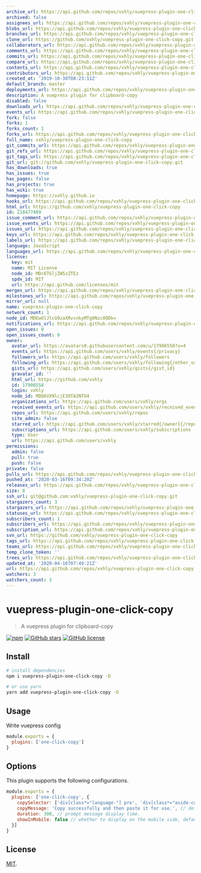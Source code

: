 ```yaml
---
archive_url: https://api.github.com/repos/vxhly/vuepress-plugin-one-click-copy/{archive_format}{/ref}
archived: false
assignees_url: https://api.github.com/repos/vxhly/vuepress-plugin-one-click-copy/assignees{/user}
blobs_url: https://api.github.com/repos/vxhly/vuepress-plugin-one-click-copy/git/blobs{/sha}
branches_url: https://api.github.com/repos/vxhly/vuepress-plugin-one-click-copy/branches{/branch}
clone_url: https://github.com/vxhly/vuepress-plugin-one-click-copy.git
collaborators_url: https://api.github.com/repos/vxhly/vuepress-plugin-one-click-copy/collaborators{/collaborator}
comments_url: https://api.github.com/repos/vxhly/vuepress-plugin-one-click-copy/comments{/number}
commits_url: https://api.github.com/repos/vxhly/vuepress-plugin-one-click-copy/commits{/sha}
compare_url: https://api.github.com/repos/vxhly/vuepress-plugin-one-click-copy/compare/{base}...{head}
contents_url: https://api.github.com/repos/vxhly/vuepress-plugin-one-click-copy/contents/{+path}
contributors_url: https://api.github.com/repos/vxhly/vuepress-plugin-one-click-copy/contributors
created_at: '2019-10-30T08:23:11Z'
default_branch: master
deployments_url: https://api.github.com/repos/vxhly/vuepress-plugin-one-click-copy/deployments
description: A vuepress plugin for clipboard-copy
disabled: false
downloads_url: https://api.github.com/repos/vxhly/vuepress-plugin-one-click-copy/downloads
events_url: https://api.github.com/repos/vxhly/vuepress-plugin-one-click-copy/events
fork: false
forks: 1
forks_count: 1
forks_url: https://api.github.com/repos/vxhly/vuepress-plugin-one-click-copy/forks
full_name: vxhly/vuepress-plugin-one-click-copy
git_commits_url: https://api.github.com/repos/vxhly/vuepress-plugin-one-click-copy/git/commits{/sha}
git_refs_url: https://api.github.com/repos/vxhly/vuepress-plugin-one-click-copy/git/refs{/sha}
git_tags_url: https://api.github.com/repos/vxhly/vuepress-plugin-one-click-copy/git/tags{/sha}
git_url: git://github.com/vxhly/vuepress-plugin-one-click-copy.git
has_downloads: true
has_issues: true
has_pages: false
has_projects: true
has_wiki: true
homepage: https://vxhly.github.io
hooks_url: https://api.github.com/repos/vxhly/vuepress-plugin-one-click-copy/hooks
html_url: https://github.com/vxhly/vuepress-plugin-one-click-copy
id: 218477489
issue_comment_url: https://api.github.com/repos/vxhly/vuepress-plugin-one-click-copy/issues/comments{/number}
issue_events_url: https://api.github.com/repos/vxhly/vuepress-plugin-one-click-copy/issues/events{/number}
issues_url: https://api.github.com/repos/vxhly/vuepress-plugin-one-click-copy/issues{/number}
keys_url: https://api.github.com/repos/vxhly/vuepress-plugin-one-click-copy/keys{/key_id}
labels_url: https://api.github.com/repos/vxhly/vuepress-plugin-one-click-copy/labels{/name}
language: JavaScript
languages_url: https://api.github.com/repos/vxhly/vuepress-plugin-one-click-copy/languages
license:
  key: mit
  name: MIT License
  node_id: MDc6TGljZW5zZTEz
  spdx_id: MIT
  url: https://api.github.com/licenses/mit
merges_url: https://api.github.com/repos/vxhly/vuepress-plugin-one-click-copy/merges
milestones_url: https://api.github.com/repos/vxhly/vuepress-plugin-one-click-copy/milestones{/number}
mirror_url: null
name: vuepress-plugin-one-click-copy
network_count: 1
node_id: MDEwOlJlcG9zaXRvcnkyMTg0Nzc0ODk=
notifications_url: https://api.github.com/repos/vxhly/vuepress-plugin-one-click-copy/notifications{?since,all,participating}
open_issues: 0
open_issues_count: 0
owner:
  avatar_url: https://avatars0.githubusercontent.com/u/17906558?v=4
  events_url: https://api.github.com/users/vxhly/events{/privacy}
  followers_url: https://api.github.com/users/vxhly/followers
  following_url: https://api.github.com/users/vxhly/following{/other_user}
  gists_url: https://api.github.com/users/vxhly/gists{/gist_id}
  gravatar_id: ''
  html_url: https://github.com/vxhly
  id: 17906558
  login: vxhly
  node_id: MDQ6VXNlcjE3OTA2NTU4
  organizations_url: https://api.github.com/users/vxhly/orgs
  received_events_url: https://api.github.com/users/vxhly/received_events
  repos_url: https://api.github.com/users/vxhly/repos
  site_admin: false
  starred_url: https://api.github.com/users/vxhly/starred{/owner}{/repo}
  subscriptions_url: https://api.github.com/users/vxhly/subscriptions
  type: User
  url: https://api.github.com/users/vxhly
permissions:
  admin: false
  pull: true
  push: false
private: false
pulls_url: https://api.github.com/repos/vxhly/vuepress-plugin-one-click-copy/pulls{/number}
pushed_at: '2020-03-16T09:34:20Z'
releases_url: https://api.github.com/repos/vxhly/vuepress-plugin-one-click-copy/releases{/id}
size: 8
ssh_url: git@github.com:vxhly/vuepress-plugin-one-click-copy.git
stargazers_count: 3
stargazers_url: https://api.github.com/repos/vxhly/vuepress-plugin-one-click-copy/stargazers
statuses_url: https://api.github.com/repos/vxhly/vuepress-plugin-one-click-copy/statuses/{sha}
subscribers_count: 1
subscribers_url: https://api.github.com/repos/vxhly/vuepress-plugin-one-click-copy/subscribers
subscription_url: https://api.github.com/repos/vxhly/vuepress-plugin-one-click-copy/subscription
svn_url: https://github.com/vxhly/vuepress-plugin-one-click-copy
tags_url: https://api.github.com/repos/vxhly/vuepress-plugin-one-click-copy/tags
teams_url: https://api.github.com/repos/vxhly/vuepress-plugin-one-click-copy/teams
temp_clone_token: ''
trees_url: https://api.github.com/repos/vxhly/vuepress-plugin-one-click-copy/git/trees{/sha}
updated_at: '2020-04-16T07:49:21Z'
url: https://api.github.com/repos/vxhly/vuepress-plugin-one-click-copy
watchers: 3
watchers_count: 3
---
```


# vuepress-plugin-one-click-copy

> A vuepress plugin for clipboard-copy

[![npm](https://img.shields.io/npm/v/vuepress-plugin-one-click-copy.svg)](https://www.npmjs.com/package/vuepress-plugin-one-click-copy)
[![GitHub stars](https://img.shields.io/github/stars/vxhly/vuepress-plugin-one-click-copy)](https://github.com/vxhly/vuepress-plugin-one-click-copy/stargazers)
[![GitHub license](https://img.shields.io/github/license/vxhly/vuepress-plugin-one-click-copy)](https://github.com/vxhly/vuepress-plugin-one-click-copy/blob/master/LICENSE)

## Install

``` bash
# install dependencies
npm i vuepress-plugin-one-click-copy -D

# or use yarn
yarn add vuepress-plugin-one-click-copy -D
```

## Usage

Write vuepress config

``` javascript
module.exports = {
  plugins: ['one-click-copy']
}
```

## Options

This plugin supports the following configurations.

``` javascript
module.exports = {
  plugins: ['one-click-copy', {
    copySelector: ['div[class*="language-"] pre', 'div[class*="aside-code"] aside'], // String or Array
    copyMessage: 'Copy successfully and then paste it for use.', // default is 'Copy successfully and then paste it for use.'
    duration: 300, // prompt message display time.
    showInMobile: false // whether to display on the mobile side, default: false.
  }]
}
```

## License

[MIT](https://github.com/vxhly/vuepress-plugin-one-click-copy/blob/master/LICENSE).